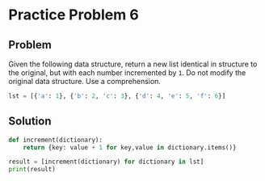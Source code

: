 # Practice Problem 6
## Problem
Given the following data structure, return a new list identical in structure to the original, but with each number incremented by `1`. Do not modify the original data structure. Use a comprehension.

```python
lst = [{'a': 1}, {'b': 2, 'c': 3}, {'d': 4, 'e': 5, 'f': 6}]
```

## Solution
```python
def increment(dictionary):
    return {key: value + 1 for key,value in dictionary.items()}

result = [increment(dictionary) for dictionary in lst]
print(result)
```